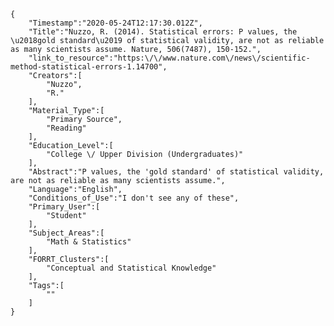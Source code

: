 
    {
        "Timestamp":"2020-05-24T12:17:30.012Z",
        "Title":"Nuzzo, R. (2014). Statistical errors: P values, the \u2018gold standard\u2019 of statistical validity, are not as reliable as many scientists assume. Nature, 506(7487), 150-152.",
        "link_to_resource":"https:\/\/www.nature.com\/news\/scientific-method-statistical-errors-1.14700",
        "Creators":[
            "Nuzzo",
            "R."
        ],
        "Material_Type":[
            "Primary Source",
            "Reading"
        ],
        "Education_Level":[
            "College \/ Upper Division (Undergraduates)"
        ],
        "Abstract":"P values, the 'gold standard' of statistical validity, are not as reliable as many scientists assume.",
        "Language":"English",
        "Conditions_of_Use":"I don't see any of these",
        "Primary_User":[
            "Student"
        ],
        "Subject_Areas":[
            "Math & Statistics"
        ],
        "FORRT_Clusters":[
            "Conceptual and Statistical Knowledge"
        ],
        "Tags":[
            ""
        ]
    }
